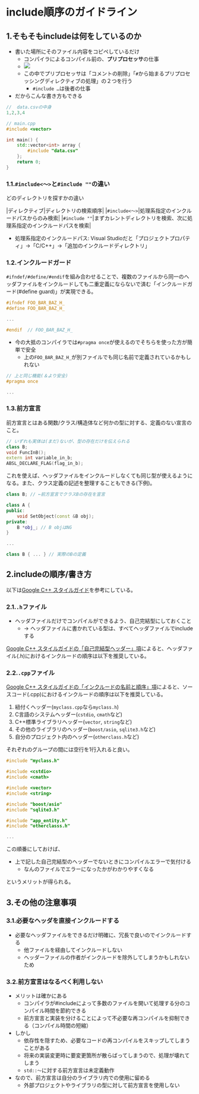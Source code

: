 # include順序のガイドライン

## 1.そもそもincludeは何をしているのか

* 書いた場所にそのファイル内容をコピペしているだけ
    * コンパイラによるコンパイル前の、**プリプロセッサ**の仕事
    * ![](https://cdn-ak.f.st-hatena.com/images/fotolife/k/kamino-dev/20171209/20171209201347.png)
    * この中でプリプロセッサは「コメントの削除」「`#`から始まるプリプロセッシングディレクティブの処理」の２つを行う
        * `#include …`は後者の仕事
* だからこんな書き方もできる

```cpp
//  data.csvの中身
1,2,3,4

// main.cpp
#include <vector>

int main() {
    std::vector<int> array {
        #include "data.csv"
    };
    return 0;
}
```

### 1.1.`#include<〜>`と`#include ""`の違い

どのディレクトリを探すかの違い

|ディレクティブ|ディレクトリの検索順序|
|`#include<〜>`|処理系指定のインクルードパスからのみ検索|
|`#include ""`|まずカレントディレクトリを検索、次に処理系指定のインクルードパスを検索|

* 処理系指定のインクルードパス: Visual Studioだと「プロジェクトプロパティ」→「C/C++」→「追加のインクルードディレクトリ」

### 1.2.インクルードガード

`#ifndef/#define/#endif`を組み合わせることで、複数のファイルから同一のヘッダファイルをインクルードしても二重定義にならないで済む「インクルードガード(#define guard)」が実現できる。

```cpp
#ifndef FOO_BAR_BAZ_H_
#define FOO_BAR_BAZ_H_

...

#endif  // FOO_BAR_BAZ_H_
```

* 今の大抵のコンパイラでは`#pragma once`が使えるのでそちらを使った方が簡単で安全
    * 上の`FOO_BAR_BAZ_H_`が別ファイルでも同じ名前で定義されているかもしれない

```cpp
// 上と同じ機能(＆より安全)
#pragma once

...
```

### 1.3.前方宣言

前方宣言とはある関数/クラス/構造体など何かの型に対する、定義のない宣言のこと。

```cpp
// いずれも実体は(まだ)ないが、型の存在だけを伝えられる
class B;
void FuncInB();
extern int variable_in_b;
ABSL_DECLARE_FLAG(flag_in_b);
```

これを使えば、ヘッダファイルをインクルードしなくても同じ型が使えるようになる。また、クラス定義の記述を整理することもできる(下例)。

```cpp
class B; // ←前方宣言でクラスBの存在を宣言

class A {
public:
    void SetObject(const &B obj);
private:
    B *obj_; // B objはNG
}

...

class B { ... } // 実際のBの定義
```


## 2.includeの順序/書き方

以下は[Google C++ スタイルガイド](https://ttsuki.github.io/styleguide/cppguide.ja.html)を参考にしている。

### 2.1.`.h`ファイル

* ヘッダファイルだけでコンパイルができるよう、自己完結型にしておくこと
    * → ヘッダファイルに書かれている型は、すべてヘッダファイルでincludeする

[Google C++ スタイルガイドの「自己完結型ヘッダー」項](https://ttsuki.github.io/styleguide/cppguide.ja.html#Self_contained_Headers)によると、ヘッダファイル(.h)におけるインクルードの順序は以下を推奨している。


### 2.2.`.cpp`ファイル

[Google C++ スタイルガイドの「インクルードの名前と順序」項](https://ttsuki.github.io/styleguide/cppguide.ja.html#Names_and_Order_of_Includes)によると、ソースコード(.cpp)におけるインクルードの順序は以下を推奨している。

1. 紐付くヘッダー(`myclass.cpp`なら`myclass.h`)
2. C言語のシステムヘッダー(`cstdio`, `cmath`など)
3. C++標準ライブラリヘッダー(`vector`, `string`など)
4. その他のライブラリのヘッダー(`boost/asio`, `sqlite3.h`など)
5. 自分のプロジェクト内のヘッダー(`otherclass.h`など)

それぞれのグループの間には空行を1行入れると良い。

```cpp
#include "myclass.h"

#include <cstdio>
#include <cmath>

#include <vector>
#include <string>

#include "boost/asio"
#include "sqlite3.h"

#include "app_entity.h"
#include "otherclasss.h"

...
```

この順番にしておけば、

* 上で記した自己完結型のヘッダーでないときにコンパイルエラーで気付ける
    * なんのファイルでエラーになったかがわかりやすくなる

というメリットが得られる。

## 3.その他の注意事項

### 3.1.必要なヘッダを直接インクルードする

* 必要なヘッダファイルをできるだけ明確に、冗長で良いのでインクルードする
    * 他ファイルを経由してインクルードしない
    * ヘッダーファイルの作者がインクルードを除外してしまうかもしれないため

### 3.2.前方宣言はなるべく利用しない

* メリットは確かにある
    * コンパイラが#includeによって多数のファイルを開いて処理する分のコンパイル時間を節約できる
    * 前方宣言と実装を分けることによって不必要な再コンパイルを抑制できる（コンパイル時間の短縮）
* しかし
    * 依存性を隠すため、必要なコードの再コンパイルをスキップしてしまうことがある
    * 将来の実装変更時に要変更箇所が散らばってしまうので、処理が壊れてしまう
    * `std::～`に対する前方宣言は未定義動作
* なので、前方宣言は自分のライブラリ内での使用に留める
    * 外部プロジェクトやライブラリの型に対して前方宣言を使用しない
